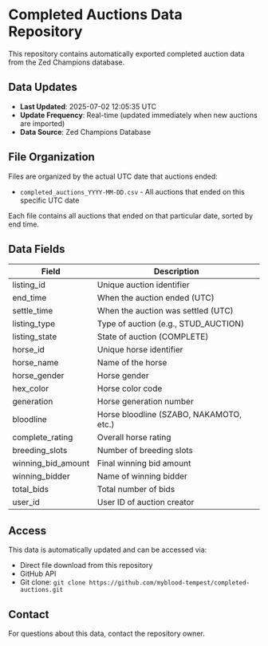 # Completed Auctions Data Repository

This repository contains automatically exported completed auction data from the Zed Champions database.

## Data Updates

- **Last Updated**: 2025-07-02 12:05:35 UTC
- **Update Frequency**: Real-time (updated immediately when new auctions are imported)
- **Data Source**: Zed Champions Database

## File Organization

Files are organized by the actual UTC date that auctions ended:
- `completed_auctions_YYYY-MM-DD.csv` - All auctions that ended on this specific UTC date

Each file contains all auctions that ended on that particular date, sorted by end time.

## Data Fields

| Field | Description |
|-------|-------------|
| listing_id | Unique auction identifier |
| end_time | When the auction ended (UTC) |
| settle_time | When the auction was settled (UTC) |
| listing_type | Type of auction (e.g., STUD_AUCTION) |
| listing_state | State of auction (COMPLETE) |
| horse_id | Unique horse identifier |
| horse_name | Name of the horse |
| horse_gender | Horse gender |
| hex_color | Horse color code |
| generation | Horse generation number |
| bloodline | Horse bloodline (SZABO, NAKAMOTO, etc.) |
| complete_rating | Overall horse rating |
| breeding_slots | Number of breeding slots |
| winning_bid_amount | Final winning bid amount |
| winning_bidder | Name of winning bidder |
| total_bids | Total number of bids |
| user_id | User ID of auction creator |

## Access

This data is automatically updated and can be accessed via:
- Direct file download from this repository
- GitHub API
- Git clone: `git clone https://github.com/myblood-tempest/completed-auctions.git`

## Contact

For questions about this data, contact the repository owner.
